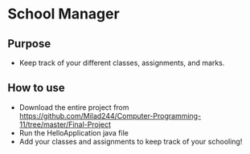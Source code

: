 # School Manager

## Purpose
- Keep track of your different classes, assignments, and marks.

## How to use
- Download the entire project from https://github.com/Milad244/Computer-Programming-11/tree/master/Final-Project
- Run the HelloApplication java file
- Add your classes and assignments to keep track of your schooling!